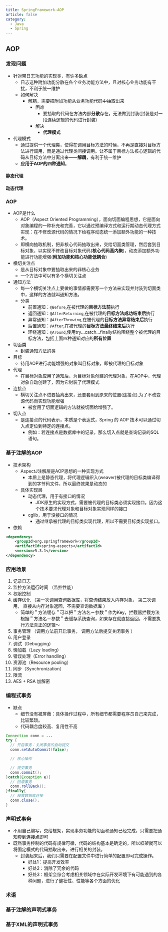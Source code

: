 ```yaml
---
title: SpringFramework-AOP
article: false
category:
  - Java
  - Spring
---
```

## AOP
### 发现问题
- 针对带日志功能的实现类，有许多缺点  
  - 日志这种附加功能分散在各个业务功能方法中，且对核心业务功能有干扰，不利于统一维护
  - 如何解决
    - 解耦，需要把附加功能从业务功能代码中抽取出来
      - 困难
        - 要抽取的代码在方法内部**分散**存在，无法做到封装(封装是对一段连续逻辑的代码进行封装)
      - 解决
        - **代理模式**
- 代理模式
  - 通过提供一个代理类，使得在调用目标方法的时候，不再是直接对目标方法进行调用，而是通过代理类间接调用。让不属于目标方法核心逻辑的代码从目标方法中分离出来——**解耦**，有利于统一维护
  - **应用于AOP的四种通知**。
#### 静态代理
#### 动态代理
### AOP
- AOP是什么
  - AOP（Aspect Oriented Programming），面向切面编程思想，它是面向对象编程的一种补充和完善，它以通过预编译方式和运行期动态代理方式实现：在不修改源代码的情况下给程序动态统一添加额外功能的一种技术。
  - 即横向抽取机制，把非核心代码抽取出来，交给切面类管理，然后套到目标对象，以实现不修改目标对象代码(**核心代码高内聚**)，动态添加额外功能进行功能增强(**附加功能和核心功能低耦合**)
- 横切关注点
  - 是从目标对象中要抽取出来的非核心业务
  - 一个方法中可以有多个横切关注点
- 通知方法
  - 每一个横切关注点上要做的事情都需要写一个方法来实现并封装到切面类中，这样的方法就叫通知方法。
  - 分类
    - 前置通知：`@Before`,在被代理的**目标方法前**执行
    - 返回通知：`@AfterReturning`,在被代理的**目标方法成功结束后**执行
    - 异常通知：`@AfterThrowing`,在被代理的**目标方法异常结束后**执行
    - 后置通知：`@After`,在被代理的**目标方法最终结束后**执行
    - 环绕通知：`@Around`,使用try...catch...finally结构围绕整个被代理的目标方法，包括上面四种通知对应的**所有位置**
- 切面类
  - 封装通知方法的类
- 目标
  - 待用AOP进行功能增强的对象叫目标对象，即被代理的目标对象
- 代理
  - 在目标对象应用了通知后，为目标对象创建的代理对象，在AOP中，代理对象自动创建了，因为它封装了代理模式
- 连接点
  - 横切关注点不进要抽离出来，还要套用到原来的位置(连接点),为了不改变源代码而实现功能增强
    - 被套用了切面逻辑的方法就被切面给增强了。
- 切入点
  - 是连接点的代码表示，本质是个表达式，Spring 的 AOP 技术可以通过切入点定位到特定的连接点。
    - 例如：若连接点是数据库中的记录，那么切入点就是查询记录的SQL语句。
### 基于注解的AOP
- 技术架构
  - AspectJ注解层是AOP思想的一种实现方式
    - 本质上是静态代理，将代理逻辑织入(weaver)被代理的目标类编译得到的字节码文件，所以最终效果是动态的
  - 具体实现层
    - 动态代理，用于有接口的情况
      - JDK原生的实现方式，需要被代理的目标类必须实现接口。因为这个技术要求代理对象和目标对象实现同样的接口
    - cglib，用于没接口的情况
      - 通过继承被代理的目标类实现代理，所以不需要目标类实现接口。
- 依赖
```xml
<dependency>
    <groupId>org.springframework</groupId>
    <artifactId>spring-aspects</artifactId>
    <version>5.3.1</version>
</dependency>
```
### 应用场景
1. 记录日志
2. 监控方法运行时间 （监控性能）
3. 权限控制
4. 缓存优化 （第一次调用查询数据库，将查询结果放入内存对象， 第二次调用， 直接从内存对象返回，不需要查询数据库 ）
   - 简单的＂方法缓存＂可以把＂方法名－参数＂作为Key，拦截器拦截方法根据＂方法名－参数＂去缓存系统查询，如果存在就直接返回，不需要执行方法真正的逻辑～
5. 事务管理 （调用方法前开启事务， 调用方法后提交关闭事务 ）
6. 用户登录
7. 调试（Debugging）
8. 懒加载（Lazy loading）
9.  错误处理（Error handling）
10. 资源池（Resource pooling）
11. 同步（Synchronization）
12. 限流
13. AES + RSA 加解密

### 编程式事务
- 缺点
  - 细节没有被屏蔽：具体操作过程中，所有细节都需要程序员自己来完成，比较繁琐。
  - 代码耦合度较高、复用性不高
```java
Connection conn = ...
try {
  // 开启事务：关闭事务的自动提交
  conn.setAutoCommit(false);

  // 核心操作

  // 提交事务 
  conn.commit();
}catch(Exception e){
  // 回滚事务 
  conn.rollBack();
}finally{
  // 释放数据库连接
  conn.close();
}
```
### 声明式事务
- 不用自己编写，交给框架，实现事务功能的切面和通知已经完成，只需要把通知套到连接点即可
- 既然事务控制的代码有规律可循，代码的结构基本是确定的，所以框架就可以将固定模式的代码抽取出来，进行相关的封装。
  - 封装起来后，我们只需要在配置文件中进行简单的配置即可完成操作。
    - 好处1：提高开发效率
    - 好处2：消除了冗余的代码
    - 好处3：框架会综合考虑相关领域中在实际开发环境下有可能遇到的各种问题，进行了健壮性、性能等各个方面的优化
### 术语
### 基于注解的声明式事务
### 基于XML的声明式事务